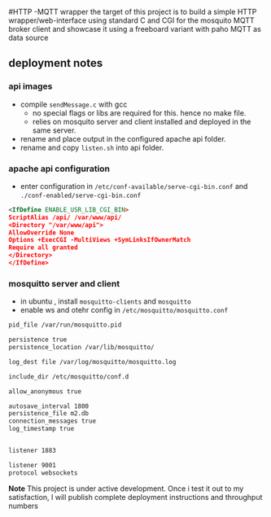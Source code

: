 #HTTP -MQTT wrapper 
the target of this project is to build a simple HTTP wrapper/web-interface using standard C and CGI for the mosquito MQTT broker client and showcase it using a freeboard variant with paho MQTT as data source  

## deployment notes

### api images

- compile `sendMessage.c` with gcc
   - no special flags or libs are required for this. hence no make file.
   - relies on mosquito server and client installed and deployed in the same server.
- rename and place output in the configured apache api folder.
- rename and copy `listen.sh` into api folder.

### apache api configuration

- enter configuration in `/etc/conf-available/serve-cgi-bin.conf` and `./conf-enabled/serve-cgi-bin.conf`

```xml
<IfDefine ENABLE_USR_LIB_CGI_BIN>
ScriptAlias /api/ /var/www/api/
<Directory "/var/www/api">
AllowOverride None
Options +ExecCGI -MultiViews +SymLinksIfOwnerMatch
Require all granted
</Directory>
</IfDefine>
```

### mosquitto server and client 

- in ubuntu , install `mosquitto-clients` and `mosquitto`
- enable ws and otehr config in `/etc/mosquitto/mosquitto.conf` 

```bash
pid_file /var/run/mosquitto.pid

persistence true
persistence_location /var/lib/mosquitto/

log_dest file /var/log/mosquitto/mosquitto.log

include_dir /etc/mosquitto/conf.d

allow_anonymous true 

autosave_interval 1800
persistence_file m2.db
connection_messages true
log_timestamp true


listener 1883 

listener 9001 
protocol websockets

``` 

**Note** This project is under active development. Once i test it out to my satisfaction, I will publish complete deployment instructions and throughput numbers
